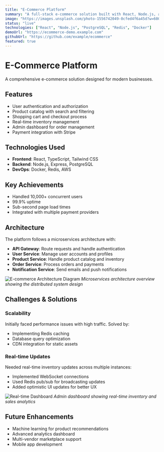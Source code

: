 ```yaml
---
title: "E-Commerce Platform"
summary: "A full-stack e-commerce solution built with React, Node.js, and PostgreSQL featuring real-time inventory management."
image: "https://images.unsplash.com/photo-1556742049-0cfed4f6a45d?w=600&h=400&fit=crop&crop=center"
status: "live"
technologies: ["React", "Node.js", "PostgreSQL", "Redis", "Docker"]
demoUrl: "https://ecommerce-demo.example.com"
githubUrl: "https://github.com/example/ecommerce"
featured: true
---
```


# E-Commerce Platform

A comprehensive e-commerce solution designed for modern businesses.

## Features

- User authentication and authorization
- Product catalog with search and filtering
- Shopping cart and checkout process
- Real-time inventory management
- Admin dashboard for order management
- Payment integration with Stripe

## Technologies Used

- **Frontend**: React, TypeScript, Tailwind CSS
- **Backend**: Node.js, Express, PostgreSQL
- **DevOps**: Docker, Redis, AWS

## Key Achievements

- Handled 10,000+ concurrent users
- 99.9% uptime
- Sub-second page load times
- Integrated with multiple payment providers

## Architecture

The platform follows a microservices architecture with:

- **API Gateway**: Route requests and handle authentication
- **User Service**: Manage user accounts and profiles
- **Product Service**: Handle product catalog and inventory
- **Order Service**: Process orders and payments
- **Notification Service**: Send emails and push notifications

![E-commerce Architecture Diagram](https://images.unsplash.com/photo-1551288049-bebda4e38f71?w=800&h=500&fit=crop&crop=center)
*Microservices architecture overview showing the distributed system design*

## Challenges & Solutions

### Scalability
Initially faced performance issues with high traffic. Solved by:
- Implementing Redis caching
- Database query optimization
- CDN integration for static assets

### Real-time Updates
Needed real-time inventory updates across multiple instances:
- Implemented WebSocket connections
- Used Redis pub/sub for broadcasting updates
- Added optimistic UI updates for better UX

![Real-time Dashboard](https://images.unsplash.com/photo-1460925895917-afdab827c52f?w=800&h=500&fit=crop&crop=center)
*Admin dashboard showing real-time inventory and sales analytics*

## Future Enhancements

- Machine learning for product recommendations
- Advanced analytics dashboard
- Multi-vendor marketplace support
- Mobile app development